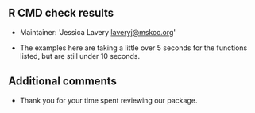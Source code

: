 ## R CMD check results

* Maintainer: 'Jessica Lavery <laveryj@mskcc.org>'

* The examples here are taking a little over 5 seconds for the functions listed,
but are still under 10 seconds.

## Additional comments

* Thank you for your time spent reviewing our package.
